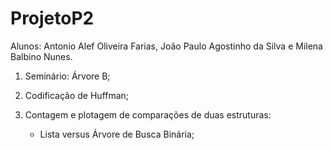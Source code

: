 # ProjetoP2
Alunos: Antonio Alef Oliveira Farias, João Paulo Agostinho da Silva e Milena Balbino Nunes.

1) Seminário: Árvore B;

2) Codificação de Huffman;

3) Contagem e plotagem de comparações de duas estruturas: 
   - Lista versus Árvore de Busca Binária;

